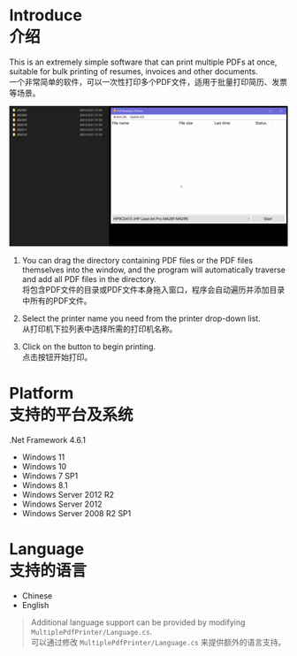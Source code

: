 # Introduce<br>介绍

This is an extremely simple software that can print multiple PDFs at once, suitable for bulk printing of resumes, invoices and other documents.<br>一个非常简单的软件，可以一次性打印多个PDF文件，适用于批量打印简历、发票等场景。

![Introduce](document/main.gif)

1. You can drag the directory containing PDF files or the PDF files themselves into the window, and the program will automatically traverse and add all PDF files in the directory.<br>将包含PDF文件的目录或PDF文件本身拖入窗口，程序会自动遍历并添加目录中所有的PDF文件。

3. Select the printer name you need from the printer drop-down list.<br>从打印机下拉列表中选择所需的打印机名称。

5. Click on the button to begin printing.<br>点击按钮开始打印。

# Platform<br>支持的平台及系统

.Net Framework 4.6.1

- Windows 11
- Windows 10
- Windows 7 SP1
- Windows 8.1
- Windows Server 2012 R2
- Windows Server 2012
- Windows Server 2008 R2 SP1

# Language<br>支持的语言

- Chinese
- English

> Additional language support can be provided by modifying `MultiplePdfPrinter/Language.cs`.<br>可以通过修改 `MultiplePdfPrinter/Language.cs` 来提供额外的语言支持。
